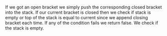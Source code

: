 If we got an open bracket we simply push the corresponding closed bracket into the stack. If our current bracket is closed then we check if stack is empty or top of the stack is equal to current since we append closing bracket each time. If any of the condition fails we return false. We check if the stack is empty.